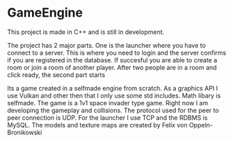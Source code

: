 # GameEngine

This project is made in C++ and is still in development.

The project has 2 major parts. One is the launcher where you have to connect to a server. This is where you need to login and the server confirms if you are registered in the database. If succesful you are able to create a room or join a room of another player. After two people are in a room and click ready, the second part starts

Its a game created in a selfmade engine from scratch. As a graphics API I use Vulkan and other then that I only use some std includes. Math libary is selfmade. The game is a 1v1 space invader type game. Right now I am developing the gameplay and collisions. The protocol used for the peer to peer connection is UDP. For the launcher I use TCP and the RDBMS is MySQL.
The models and texture maps are created by Felix von Oppeln-Bronikowski

